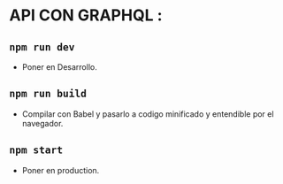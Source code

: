 # API CON GRAPHQL :

## `npm run dev`
* Poner en Desarrollo.

## `npm run build`
* Compilar con Babel y pasarlo a codigo minificado y entendible por el navegador.

## `npm start`
* Poner en production.